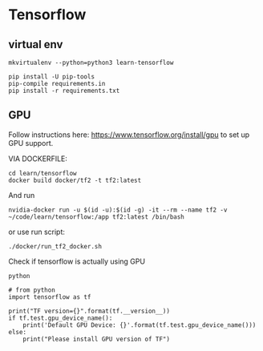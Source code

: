 # Tensorflow

## virtual env

```
mkvirtualenv --python=python3 learn-tensorflow

pip install -U pip-tools
pip-compile requirements.in
pip install -r requirements.txt
```

## GPU

Follow instructions here: https://www.tensorflow.org/install/gpu
to set up GPU support.

VIA DOCKERFILE:

```
cd learn/tensorflow
docker build docker/tf2 -t tf2:latest
```

And run

```
nvidia-docker run -u $(id -u):$(id -g) -it --rm --name tf2 -v ~/code/learn/tensorflow:/app tf2:latest /bin/bash
```

or use run script:
```
./docker/run_tf2_docker.sh
```

Check if tensorflow is actually using GPU

```
python

# from python
import tensorflow as tf

print("TF version={}".format(tf.__version__))
if tf.test.gpu_device_name():
    print('Default GPU Device: {}'.format(tf.test.gpu_device_name()))
else:
    print("Please install GPU version of TF")
```
